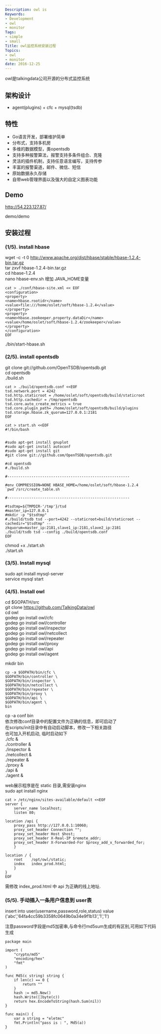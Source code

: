 ```yaml
---
Description: owl is 
Keywords:
- Development
- owl
- monitor
Tags:
- simple
- small
Title: owl监控系统安装过程
Topics:
- owl
- monitor
date: 2016-12-25
---
```


owl是talkingdata公司开源的分布式监控系统

##  架构设计
- agent(plugins) + cfc + mysql(tsdb)


## 特性

- Go语言开发，部署维护简单
- 分布式，支持多机房
- 多维的数据模型，类opentsdb
- 支持多种报警算法，报警支持多条件组合、克隆
- 灵活的插件机制，支持任意语言编写，支持传参
- 丰富的报警渠道，邮件、微信、短信
- 原始数据永久存储
- 自带web管理界面以及强大的自定义图表功能

## Demo

http://54.223.127.87/

demo/demo

## 安装过程
### (1/5). install hbase  
wget -c -t 0 http://www.apache.org/dist/hbase/stable/hbase-1.2.4-bin.tar.gz  
tar zxvf hbase-1.2.4-bin.tar.gz  
cd hbase-1.2.4  
nano hbase-env.sh 增加 JAVA_HOME变量  

```
cat > ./conf/hbase-site.xml << EOF
<configuration>
<property>
<name>hbase.rootidr</name>
<value>file:///home/oslet/soft/hbase-1.2.4</value>
</property>
<property>
<name>hbase.zookeeper.property.dataDir</name>
<value>/home/oslet/soft/hbase-1.2.4/zookeeper</value>
</property>
</configuration>
EOF
```

./bin/start-hbase.sh  

### (2/5). install opentsdb
git clone git://github.com/OpenTSDB/opentsdb.git  
cd opentsdb  
./build.sh  

```
cat > ./build/opentsdb.conf <<EOF
tsd.network.port = 4242
tsd.http.staticroot = /home/oslet/soft/opentsdb/build/staticroot
tsd.http.cachedir = /tmp/opentsdb
tsd.core.auto_create_metrics = true
tsd.core.plugin_path= /home/oslet/soft/opentsdb/build/plugins
tsd.storage.hbase.zk_quorum=127.0.0.1:2181
EOF
```

```
cat > start.sh <<EOF
#!/bin/bash


#sudo apt-get install gnuplot
#sudo apt-get install autoconf
#sudo apt-get install git
#git clone git://github.com/OpenTSDB/opentsdb.git

#cd opentsdb
#./build.sh

#--------------------------------------------------------

#env COMPRESSION=NONE HBASE_HOME=/home/oslet/soft/hbase-1.2.4 `pwd`/src/create_table.sh

#--------------------------------------------------------

#tsdtmp=${TMPDIR-'/tmp'}/tsd
#master_ip=127.0.0.1 
#mkdir -p "$tsdtmp"
#./build/tsdb tsd --port=4242 --staticroot=build/staticroot --cachedir="$tsdtmp" --zkquorum=master_ip:2181,slave1_ip:2181,slave2_ip:2181
./build/tsdb tsd --config ./build/opentsdb.conf
EOF
```

chmod +x ./start.sh  
./start.sh  

### (3/5). Install mysql  
sudo apt install mysql-server  
service mysql start  

### (4/5). Install owl  
cd $GOPATH/src  
git clone https://github.com/TalkingData/owl  
cd owl  
godep go install owl/cfc  
godep go install owl/controller  
godep go install owl/inspector  
godep go install owl/netcollect  
godep go install owl/repeater  
godep go install owl/proxy  
godep go install owl/api  
godep go install owl/agent  

mkdir bin  
```
cp -a $GOPATH/bin/cfc \
$GOPATH/bin/controller \
$GOPATH/bin/inspector \
$GOPATH/bin/netcollect \
$GOPATH/bin/repeater \
$GOPATH/bin/proxy \
$GOPATH/bin/api \
$GOPATH/bin/agent \
bin
```
cp -a conf bin  
依次修改conf目录中的配置文件为正确的信息，即可启动了  
在scripts/init目录中有自动启动脚本，修改一下相关路径  
也可加入开机启动, 临时启动如下  
./cfc &  
./controller &  
./inspector &  
./netcollect &  
./repeater &  
./proxy &  
./api &  
./agent &  

web展示程序是在 static 目录,需安装nginx  
sudo apt install nginx  

```
cat > /etc/nginx/sites-available/default <<EOF
server {
	server_name localhost;
	listen 80;
	
location /api {
	proxy_pass http://127.0.0.1:10060;
	proxy_set_header Connection "";
	proxy_set_header Host $host;
	proxy_set_header X-Real-IP $remote_addr;
	proxy_set_header X-Forwarded-For $proxy_add_x_forwarded_for;
	}

location / {
	root	/opt/owl/static;
	index	index_prod.html;
    }
}
EOF
```

需修改 index_prod.html 中 api 为正确的线上地址.  

### (5/5). 手动插入一条用户信息到 user表  
insert into user(username,password,role,status) value ('abc','64fa4cc59b3358fc0649b0a34e9f1b13','1','1')  

注意password字段是md5加密串,与命令行md5sum生成的有区别,可用如下代码生成  
```
package main

import (
	"crypto/md5"
	"encoding/hex"
	"fmt"
)

func Md5(c string) string {
	if len(c) == 0 {
		return ""
	}
	hash := md5.New()
	hash.Write([]byte(c))
	return hex.EncodeToString(hash.Sum(nil))
}

func main() {
	var a string = "eletmc"
	fmt.Println("pass is : ", Md5(a))
}
```

